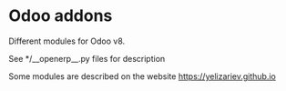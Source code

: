 Odoo addons
===========

Different modules for Odoo v8. 

See */\_\_openerp__.py files for description

Some modules are described on the website https://yelizariev.github.io
